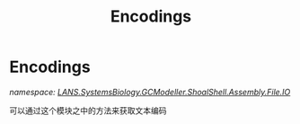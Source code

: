 ﻿---
title: Encodings
---

# Encodings
_namespace: [LANS.SystemsBiology.GCModeller.ShoalShell.Assembly.File.IO](N-LANS.SystemsBiology.GCModeller.ShoalShell.Assembly.File.IO.html)_

可以通过这个模块之中的方法来获取文本编码




